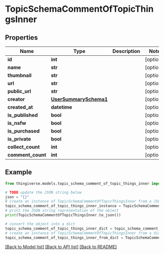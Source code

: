 # TopicSchemaCommentOfTopicThingsInner


## Properties

Name | Type | Description | Notes
------------ | ------------- | ------------- | -------------
**id** | **int** |  | [optional] 
**name** | **str** |  | [optional] 
**thumbnail** | **str** |  | [optional] 
**url** | **str** |  | [optional] 
**public_url** | **str** |  | [optional] 
**creator** | [**UserSummarySchema1**](UserSummarySchema1.md) |  | [optional] 
**created_at** | **datetime** |  | [optional] 
**is_published** | **bool** |  | [optional] 
**is_nsfw** | **bool** |  | [optional] 
**is_purchased** | **bool** |  | [optional] 
**is_private** | **bool** |  | [optional] 
**collect_count** | **int** |  | [optional] 
**comment_count** | **int** |  | [optional] 

## Example

```python
from thingiverse.models.topic_schema_comment_of_topic_things_inner import TopicSchemaCommentOfTopicThingsInner

# TODO update the JSON string below
json = "{}"
# create an instance of TopicSchemaCommentOfTopicThingsInner from a JSON string
topic_schema_comment_of_topic_things_inner_instance = TopicSchemaCommentOfTopicThingsInner.from_json(json)
# print the JSON string representation of the object
print(TopicSchemaCommentOfTopicThingsInner.to_json())

# convert the object into a dict
topic_schema_comment_of_topic_things_inner_dict = topic_schema_comment_of_topic_things_inner_instance.to_dict()
# create an instance of TopicSchemaCommentOfTopicThingsInner from a dict
topic_schema_comment_of_topic_things_inner_from_dict = TopicSchemaCommentOfTopicThingsInner.from_dict(topic_schema_comment_of_topic_things_inner_dict)
```
[[Back to Model list]](../README.md#documentation-for-models) [[Back to API list]](../README.md#documentation-for-api-endpoints) [[Back to README]](../README.md)


